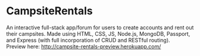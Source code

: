 # CampsiteRentals
An interactive full-stack app/forum for users to create accounts and rent out their campsites. Made using HTML, CSS, JS, Node.js, MongoDB, Passport, and Express (with full incorporation of CRUD and RESTful routing).  
Preview here: http://campsite-rentals-preview.herokuapp.com/
